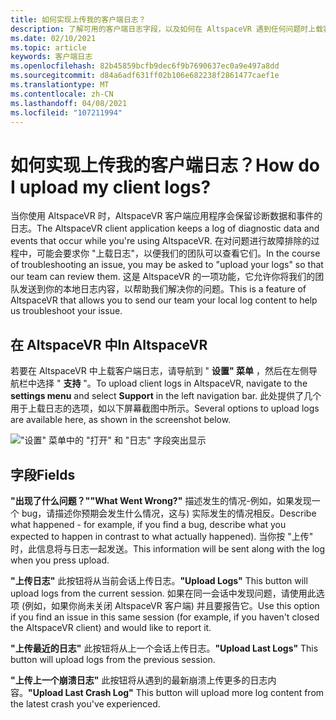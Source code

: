 ```yaml
---
title: 如何实现上传我的客户端日志？
description: 了解可用的客户端日志字段，以及如何在 AltspaceVR 遇到任何问题时上载客户端日志。
ms.date: 02/10/2021
ms.topic: article
keywords: 客户端日志
ms.openlocfilehash: 82b45859bcfb9dec6f9b7690637ec0a9e497a8dd
ms.sourcegitcommit: d84a6adf631ff02b106e682238f2861477caef1e
ms.translationtype: MT
ms.contentlocale: zh-CN
ms.lasthandoff: 04/08/2021
ms.locfileid: "107211994"
---
```

# <a name="how-do-i-upload-my-client-logs"></a><span data-ttu-id="0053b-104">如何实现上传我的客户端日志？</span><span class="sxs-lookup"><span data-stu-id="0053b-104">How do I upload my client logs?</span></span>

<span data-ttu-id="0053b-105">当你使用 AltspaceVR 时，AltspaceVR 客户端应用程序会保留诊断数据和事件的日志。</span><span class="sxs-lookup"><span data-stu-id="0053b-105">The AltspaceVR client application keeps a log of diagnostic data and events that occur while you're using AltspaceVR.</span></span> <span data-ttu-id="0053b-106">在对问题进行故障排除的过程中，可能会要求你 "上载日志"，以便我们的团队可以查看它们。</span><span class="sxs-lookup"><span data-stu-id="0053b-106">In the course of troubleshooting an issue, you may be asked to "upload your logs" so that our team can review them.</span></span> <span data-ttu-id="0053b-107">这是 AltspaceVR 的一项功能，它允许你将我们的团队发送到你的本地日志内容，以帮助我们解决你的问题。</span><span class="sxs-lookup"><span data-stu-id="0053b-107">This is a feature of AltspaceVR that allows you to send our team your local log content to help us troubleshoot your issue.</span></span>

## <a name="in-altspacevr"></a><span data-ttu-id="0053b-108">在 AltspaceVR 中</span><span class="sxs-lookup"><span data-stu-id="0053b-108">In AltspaceVR</span></span>

<span data-ttu-id="0053b-109">若要在 AltspaceVR 中上载客户端日志，请导航到 " **设置" 菜单** ，然后在左侧导航栏中选择 " **支持** "。</span><span class="sxs-lookup"><span data-stu-id="0053b-109">To upload client logs in AltspaceVR, navigate to the **settings menu** and select **Support** in the left navigation bar.</span></span> <span data-ttu-id="0053b-110">此处提供了几个用于上载日志的选项，如以下屏幕截图中所示。</span><span class="sxs-lookup"><span data-stu-id="0053b-110">Several options to upload logs are available here, as shown in the screenshot below.</span></span>

!["设置" 菜单中的 "打开" 和 "日志" 字段突出显示](images/help-altvr-uploadlogs.png)

## <a name="fields"></a><span data-ttu-id="0053b-112">字段</span><span class="sxs-lookup"><span data-stu-id="0053b-112">Fields</span></span>

<span data-ttu-id="0053b-113">**"出现了什么问题？"**</span><span class="sxs-lookup"><span data-stu-id="0053b-113">**"What Went Wrong?"**</span></span>
<span data-ttu-id="0053b-114">描述发生的情况-例如，如果发现一个 bug，请描述你预期会发生什么情况，这与) 实际发生的情况相反。</span><span class="sxs-lookup"><span data-stu-id="0053b-114">Describe what happened - for example, if you find a bug, describe what you expected to happen in contrast to what actually happened).</span></span> <span data-ttu-id="0053b-115">当你按 "上传" 时，此信息将与日志一起发送。</span><span class="sxs-lookup"><span data-stu-id="0053b-115">This information will be sent along with the log when you press upload.</span></span>

<span data-ttu-id="0053b-116">**"上传日志"** 此按钮将从当前会话上传日志。</span><span class="sxs-lookup"><span data-stu-id="0053b-116">**"Upload Logs"** This button will upload logs from the current session.</span></span> <span data-ttu-id="0053b-117">如果在同一会话中发现问题，请使用此选项 (例如，如果你尚未关闭 AltspaceVR 客户端) 并且要报告它。</span><span class="sxs-lookup"><span data-stu-id="0053b-117">Use this option if you find an issue in this same session (for example, if you haven't closed the AltspaceVR client) and would like to report it.</span></span>

<span data-ttu-id="0053b-118">**"上传最近的日志"** 此按钮将从上一个会话上传日志。</span><span class="sxs-lookup"><span data-stu-id="0053b-118">**"Upload Last Logs"** This button will upload logs from the previous session.</span></span>

<span data-ttu-id="0053b-119">**"上传上一个崩溃日志"** 此按钮将从遇到的最新崩溃上传更多的日志内容。</span><span class="sxs-lookup"><span data-stu-id="0053b-119">**"Upload Last Crash Log"** This button will upload more log content from the latest crash you've experienced.</span></span>